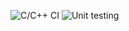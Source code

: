 ![C/C++ CI](https://github.com/99002586/Genesis_SDLC/workflows/C/C++%20CI/badge.svg)
![Unit testing](https://github.com/99002586/Genesis_SDLC/workflows/Unit%20testing/badge.svg)
